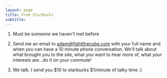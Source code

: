 ```yaml
---
layout: page
title: Free Starbucks
subtitle: 
---
```



1. Must be someone we haven't met before

2. Send me an email to adam@fightthecube.com with your full name and when you can have a 10 minute phone conversation. We'll talk about what brought you to the site, what you want to hear more of, what your interests are...do it on your commute!

3. We talk. I send you $10 to starbucks $1/minute of talky time :)


